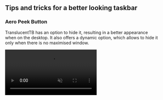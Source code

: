 ## Tips and tricks for a better looking taskbar

### Aero Peek Button

TranslucentTB has an option to hide it, resulting in a better appearance when on the desktop. It also offers a dynamic option, which allows to hide it only when there is no maximised window.

<video autoplay="true" muted="true" loop="true" src="/assets/peek.mp4" />


### Color

TranslucentTB's color picker offers live preview, so you can try a bunch of color options easily.

![animation](https://files.charlesmilette.net/FragrantPeriodicGander)

If the taskbar elements show up with a different coloring, make sure to turn off the accent color on the taskbar, under "Settings" > "Personalization" > "Colors".

![animation](https://files.charlesmilette.net/FewTrivialHylaeosaurus)


### Timeline, Task View, Cortana, Search and other buttons

You can hide them by right-clicking on the taskbar and then unchecking the appropriate option.

![animation](https://files.charlesmilette.net/LustrousGregariousBluewhale)


### Action Center, IME and other system buttons

You can hide them by going into "Settings" > "Personalization" > "Taskbar" > "Turn system icons on or off".

![animation](https://files.charlesmilette.net/HoarseLuckyKingfisher)

